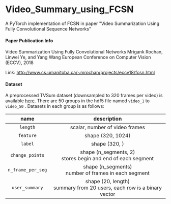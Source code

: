 # Video_Summary_using_FCSN
A PyTorch implementation of FCSN in paper "Video Summarization Using Fully Convolutional Sequence Networks"

#### Paper Publication Info
Video Summarization Using Fully Convolutional Networks
Mrigank Rochan, Linwei Ye, and Yang Wang 
European Conference on Computer Vision (ECCV), 2018   

Link: http://www.cs.umanitoba.ca/~mrochan/projects/eccv18/fcsn.html

#### Dataset

A preprocessed TVSum dataset (downsampled to 320 frames per video) is available [here](https://drive.google.com/file/d/1cz78IaFjFcYmO7XdORpnp9wI5S4522oB/view?usp=sharing). There are 50 groups in the hdf5 file named `video_1` to `video_50` . Datasets in each group is as follows:

| name  | description |
| :-------: | :----------------------------: |
|    `length`       |scalar, number of video frames|
| `feature` |       shape (320, 1024)        |
|  `label`  |          shape (320, )          |
| `change_points` | shape (n_segments, 2) <br>stores begin and end of each segment |
| `n_frame_per_seg` | shape (n_segments) <br>number of frames in each segment |
| `user_summary` | shape (20, length) <br>summary from 20 users, each row is a binary vector |



